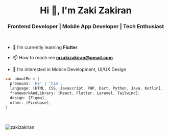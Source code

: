 <h1 align="center">Hi 👋, I'm Zaki Zakiran</h1>
<h3 align="center">Frontend Developer | Mobile App Developer | Tech Enthusiast</h3>

<br>

- 🌱 I’m currently learning **Flutter**

- 📫 How to reach me **mzakizakiran@gmail.com**

- 👀 I’m interested in Mobile Development, UI/UX Design

```dart
var aboutMe = {
  pronouns: 'he' | 'him',
  language: [HTML, CSS, Javascript, PHP, Dart, Python, Java, Kotlin],
  frameworkAndLibrary: [React, Flutter, Laravel, Tailwind],
  design: [Figma],
  other: [Firebase],
}
```

<br>

<p><img align="center" src="https://github-readme-stats.vercel.app/api/top-langs?username=zakizakiran&show_icons=true&locale=en&layout=compact" alt="zakizakiran" /></p>
